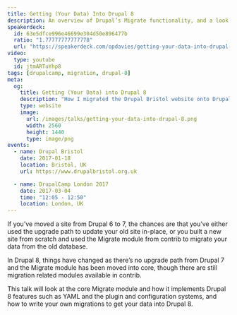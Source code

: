 ```yaml
---
title: Getting (Your Data) Into Drupal 8
description: An overview of Drupal’s Migrate functionality, and a look at how to write your own migrations.
speakerdeck:
  id: 63e5dfce996e46699e304d50e896477b
  ratio: "1.77777777777778"
  url: "https://speakerdeck.com/opdavies/getting-your-data-into-drupal-8-drupal_bristol"
video:
  type: youtube
  id: jtmARTuYhp8
tags: [drupalcamp, migration, drupal-8]
meta:
  og:
    title: Getting (Your Data) into Drupal 8
    description: "How I migrated the Drupal Bristol website onto Drupal 8."
    type: website
    image:
      url: /images/talks/getting-your-data-into-drupal-8.png
      width: 2560
      height: 1440
      type: image/png
events:
  - name: Drupal Bristol
    date: 2017-01-18
    location: Bristol, UK
    url: https://www.drupalbristol.org.uk

  - name: DrupalCamp London 2017
    date: 2017-03-04
    time: "12:05 - 12:50"
    location: London, UK
---
```


If you’ve moved a site from Drupal 6 to 7, the chances are that you’ve either used the upgrade path to update your old site in-place, or you built a new site from scratch and used the Migrate module from contrib to migrate your data from the old database.

In Drupal 8, things have changed as there’s no upgrade path from Drupal 7 and the Migrate module has been moved into core, though there are still migration related modules available in contrib.

This talk will look at the core Migrate module and how it implements Drupal 8 features such as YAML and the plugin and configuration systems, and how to write your own migrations to get your data into Drupal 8.
